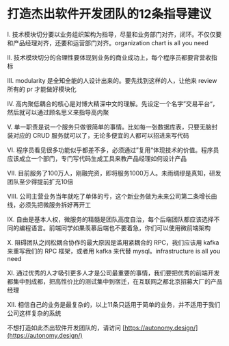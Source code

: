 # 打造杰出软件开发团队的12条指导建议

I. 技术模块切分要以业务组织架构为指导，尽量和业务部门对齐，闭环。不仅仅要和产品经理对齐，还要和运营部门对齐。organization chart is all you need

II. 技术模块切分的合理性要体现到业务的商业成功上，每个程序员都要背营收指标

III. modularity 是全知全能的人设计出来的。要先找到这样的人，让他来 review 所有的 pr 才能做好模块化

IV. 高内聚低耦合的核心是对博大精深中文的理解。先设定一个名字”交易平台“，然后就可以通过顾名思义来指导高内聚

V. 单一职责是说一个服务只做很简单的事情。比如每一张数据库表，只要无脑封装对应的 CRUD 服务就可以了，无论多便宜的人都可以招进来写代码

VI. 程序员看见很多功能似乎都差不多，必须通过”复用“体现技术的价值。程序员应该成立一个部门，专门写代码生成工具来教产品经理如何设计产品

VII. 目前服务了100万人，刚融完资，即将服务1000万人。未雨绸缪是真知，研发团队至少得提前扩充10倍

VIII. 公司主营业务当年就吃了单体的亏，这个新业务做为未来公司第二条增长曲线，必须先把微服务拆好再开工

IX. 自由是基本人权，微服务的精髓是团队高度自治，每个后端团队都应该选择不同的编程语言。前端同学如果羡慕后端也不要着急，你们可以使用微前端架构

X. 阻碍团队之间松耦合协作的最大原因是滥用紧耦合的 RPC，我们应该用 kafka 来重写我们的 RPC 框架，或者用 kafka 来代替 mysql。infrastructure is all you need

XI. 通过优秀的人才吸引更多人才是公司最重要的事情，我们要把优秀的前端开发都集中到成都，把高性价比的测试集中到宿迁，在互联网之都北京招募大厂的产品经理

XII. 相信自己的业务是最复杂的，以上11条只适用于简单的业务，并不适用于我们公司这样复杂的系统

不想打造如此杰出软件开发团队的，请访问 [https://autonomy.design/](https://autonomy.design/)



